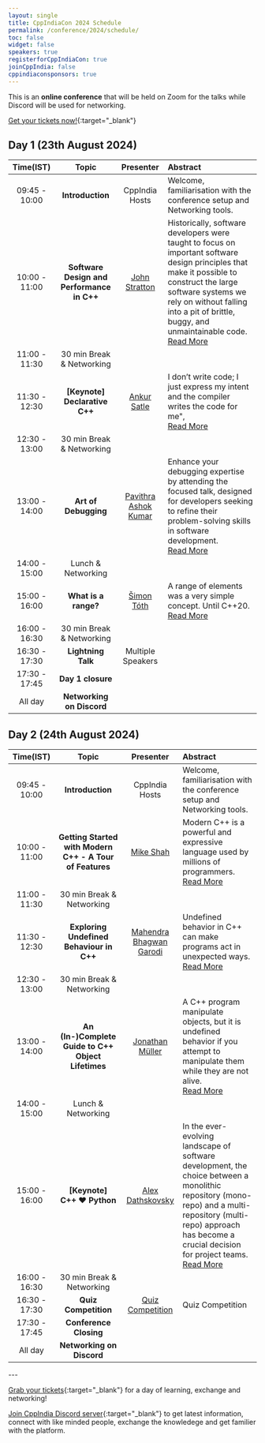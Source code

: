 ```yaml
---
layout: single
title: CppIndiaCon 2024 Schedule
permalink: /conference/2024/schedule/
toc: false
widget: false
speakers: true
registerforCppIndiaCon: true
joinCppIndia: false
cppindiaconsponsors: true
---
```

<!-- TODO: Change the time slots without 15 min breaks. If agreed add a seperate line for break -->
<!-- <a href="/conference/2022/invites/invite2022_inbal.ics" id="session-invite" style="display:none;">
    <img src="\assets\images\SessionPost\session_invite.png" alt="Add to Calendar" title="Add this talk to Calendar">
</a> -->

This is an **online conference** that will be held on Zoom for the talks while Discord will be used for networking.

[Get your tickets now!](https://konfhub.com/cppindiacon2024){:target="_blank"}

<h2> Day 1 (23th August 2024)</h2>

<table>
  <thead>
    <tr>
      <th style="text-align: center">Time(IST)</th>
      <th style="text-align: center">Topic</th>
      <th style="text-align: center">Presenter</th>
      <th style="text-align: left">Abstract</th>
    </tr>
  </thead>
  <tbody>
    <tr>
      <td style="text-align: center">09:45 - 10:00<br></td>
      <td style="text-align: center"><strong>Introduction</strong></td>
      <td style="text-align: center">CppIndia Hosts</td>
      <td style="text-align: left">Welcome, familiarisation with the conference setup and Networking tools.</td>
    </tr>
    <tr>
      <td style="text-align: center">10:00 - 11:00</td>
      <td style="text-align: center"><strong>Software Design and Performance in C++</strong></td>
      <td style="text-align: center"><a href="/conference/2024/speakers/john/">John Stratton</a></td>
      <td style="text-align: left">
      Historically, software developers were taught to focus on important software design principles that make it possible to construct the large software systems we rely on without falling into a pit of brittle, buggy, and unmaintainable code.<span id="hidden-first" style="display:none">--  In pursuit of these goals, and in the context of exponentially increasing compute capacity, performance was at most a secondary concern for most software projects. <br>
      Today, performance has become more and more the responsibility of the programmer in addition to the system provider. Some would say that this means compromising the good software design principles we normally rely on, but that should not be necessary. C++ itself is a language designed to make it possible to write both highly efficient and well-organized software, if the developer has an understanding of what the compiler and system will do with various language features and software implementation patterns. This presentation will cover high-level principles of both software design and software performance in C++, and explore case studies demonstrating how modern C++ language features can be used to combine and achieve both.
      </span>
      <a href="#read-more-first" id="read-more-first" style="display:block">Read More</a>
      <a href="#read-less-first" id="read-less-first" style="display:none">Read Less</a>
      </td>
    </tr>
    <tr>
      <td style="text-align: center">11:00 - 11:30</td>
      <td style="text-align: center">30 min Break &amp; Networking</td>
      <td style="text-align: center">&nbsp;</td>
      <td style="text-align: left">&nbsp;</td>
    </tr>
    <tr>
      <td style="text-align: center">11:30 - 12:30 </td>
      <td style="text-align: center"><strong>[Keynote] Declarative C++</strong></td>
      <td style="text-align: center"><a href="/conference/2024/speakers/ankur/">Ankur Satle</a></td>
      <td style="text-align: left">
      I don’t write code; I just express my intent and the compiler writes the code for me",<span id="hidden-second" style="display:none">I exclaimed while delivering a talk at a Company's Annual Event. And, I was very much talking about C++ code and not about a cloud deployment yaml or a makefile. We, as humans, know the best about the objective to be achieved or the problem to be solved. The compiler knows the best about the hardware and the best ways to achieve a desired outcome. It looks like a win-win approach that we specify the high-level outcome and the compiler (not an LLM! 😜) generates the best code to realise it. But, is it really possible to do this in C++? <br>
      In this talk, we explore how close to this we can get! I hope to inspire you to take the leap towards easy-to-use-correctly, highly maintainable and potentially bug-free implementations. BE WARNED: Once you see Declarative C++, THERE IS NO TURNING BACK! Your code will not be the same!!!</span>
      <a href="#read-more-second" id="read-more-second" style="display:block">Read More</a>
      <a href="#read-less-second" id="read-less-second" style="display:none">Read Less</a>
      </td>
    </tr>
    <tr>
      <td style="text-align: center">12:30 - 13:00</td>
      <td style="text-align: center">30 min Break &amp; Networking</td>
      <td style="text-align: center">&nbsp;</td>
      <td style="text-align: left">&nbsp;</td>
    </tr>
    <tr>
      <td style="text-align: center">13:00 - 14:00</td>
      <td style="text-align: center"><strong>Art of Debugging</strong></td>
      <td style="text-align: center"><a href="/conference/2024/speakers/pavithra/">Pavithra Ashok Kumar</a></td>
      <td style="text-align: left">
      Enhance your debugging expertise by attending the focused talk,
      designed for developers seeking to refine their problem-solving skills in software development.<span id="hidden-third" style="display:none">
      This presentation will guide you through effective strategies for diagnosing and resolving bugs, with a particular emphasis on navigating the complexities of legacy code. <br>
      You will gain insights into a systematic approach for identifying bugs,
      employing advanced techniques and tools for resolution, and implementing preventive measures to mitigate future errors.<br>Join me to elevate your debugging capabilities and foster a more efficient and reliable development process. The talk also outlines preventive measures to ease the debugging process for the future  
      </span>
      <a href="#read-more-third" id="read-more-third" style="display:block">Read More</a>
      <a href="#read-less-third" id="read-less-third" style="display:none">Read Less</a>
      </td>
    </tr>
    <tr>
      <td style="text-align: center">14:00 - 15:00 </td>
      <td style="text-align: center">Lunch &amp; Networking</td>
      <td style="text-align: center">&nbsp;</td>
      <td style="text-align: left">&nbsp;</td>
    </tr>
    <tr>
      <td style="text-align: center">15:00 - 16:00</td>
      <td style="text-align: center"><strong>What is a range?</strong></td>
      <td style="text-align: center"><a href="/conference/2024/speakers/simon/">Šimon Tóth</a></td>
      <td style="text-align: left">
      A range of elements was a very simple concept. Until C++20.<span id="hidden-fourth" style="display:none">
      C++20 codified the concept of a range, a view, a common range, a borrowed range, a sized range.
      After attending this talk, you will have a good understanding of the different types of ranges introduced in C++20, their limitations and implications on performance.
      </span>
      <a href="#read-more-fourth" id="read-more-fourth" style="display:block">Read More</a>
      <a href="#read-less-fourth" id="read-less-fourth" style="display:none">Read Less</a>
      </td>
    </tr>
    <tr>
      <td style="text-align: center">16:00 - 16:30 </td>
      <td style="text-align: center">30 min Break &amp; Networking</td>
      <td style="text-align: center">&nbsp;</td>
      <td style="text-align: left">&nbsp;</td>
    </tr>
    <tr>
      <td style="text-align: center">16:30 - 17:30</td>
      <td style="text-align: center"><strong>Lightning Talk</strong></td>
      <td style="text-align: center"> Multiple Speakers</td>
      <td style="text-align: left">
      </td>
    </tr>
    <tr>
      <td style="text-align: center">17:30 - 17:45 </td>
      <td style="text-align: center"><strong>Day 1 closure</strong></td>
      <td style="text-align: center">&nbsp;</td>
      <td style="text-align: left">&nbsp;</td>
    </tr>
    <tr>
      <td style="text-align: center">All day</td>
      <td style="text-align: center"><strong>Networking on Discord</strong></td>
      <td style="text-align: center">&nbsp;</td>
      <td style="text-align: left">&nbsp;</td>
    </tr>
  </tbody>
</table>

<!-- ============================================ -->
<h2> Day 2 (24th August 2024)</h2>

<table>
  <thead>
    <tr>
      <th style="text-align: center">Time(IST)</th>
      <th style="text-align: center">Topic</th>
      <th style="text-align: center">Presenter</th>
      <th style="text-align: left">Abstract</th>
    </tr>
  </thead>
  <tbody>
    <tr>
      <td style="text-align: center">09:45 - 10:00<br></td>
      <td style="text-align: center"><strong>Introduction</strong></td>
      <td style="text-align: center">CppIndia Hosts</td>
      <td style="text-align: left">Welcome, familiarisation with the conference setup and Networking tools.</td>
    </tr>
    <tr>
      <td style="text-align: center">10:00 - 11:00</td>
      <td style="text-align: center"><strong>Getting Started with Modern C++ - A Tour of Features</strong></td>
      <td style="text-align: center"><a href="/conference/2024/speakers/mike/">Mike Shah
      </a></td>
      <td style="text-align: left">
      Modern C++ is a powerful and expressive language used by millions of programmers. <span id="hidden-sixth" style="display:none">  
      The large C++ ecosystem of libraries and tooling allows C++ developers to build scalable and fast systems on multiple platforms utilizing techniques from multiple programming paradigms to conquer many domains in the software industry. That's the elevator pitch at the least -- so how does one get started in Modern C++ and utilize all these features of the language?
      In this talk, I take audience members on a step-by-step journey to understand the fundamental pieces of the C++ ecosystem focusing primarily on new features of the Modern C++ language. In this talk we will focus on new language features and the STL and pointing out key parts (array, span, smart_pointers, ranges, concepts, and thread) and how these features improve upon legacy C++ code. Audience members will leave this talk excited about using a modern version of the language, and what features and libraries can enhance their experience with C++ going forward.
      </span>
      <a href="#read-more-sixth" id="read-more-sixth" style="display:block">Read More</a>
      <a href="#read-less-sixth" id="read-less-sixth" style="display:none">Read Less</a>
      </td>
    </tr>
    <tr>
      <td style="text-align: center">11:00 - 11:30 </td>
      <td style="text-align: center">30 min Break &amp; Networking</td>
      <td style="text-align: center">&nbsp;</td>
      <td style="text-align: left">&nbsp;</td>
    </tr>
    <tr>
      <td style="text-align: center">11:30 - 12:30</td>
      <td style="text-align: center"><strong>Exploring Undefined Behaviour in C++</strong></td>
      <td style="text-align: center"><a href="/conference/2024/speakers/mahendra/">Mahendra Bhagwan Garodi</a></td>
      <td style="text-align: left">
      Undefined behavior in C++ can make programs act in unexpected ways. <span id="hidden-seventh" style="display:none">   In this talk, we'll explain what defined, undefined, implementation-defined, and unspecified behavior mean, with clear examples for each. We'll look at common situations that cause undefined behaviour and see how compilers use this to make programs run faster. We'll also talk about why the C++ standard allows undefined behavior and how this affects performance and complexity. Finally, we'll introduce tools that can help find and fix undefined behaviour, helping you write safer and more reliable code.  
      </span>
      <a href="#read-more-seventh" id="read-more-seventh" style="display:block">Read More</a>
      <a href="#read-less-seventh" id="read-less-seventh" style="display:none">Read Less</a>
      </td>
    </tr>
    <tr>
      <td style="text-align: center">12:30 - 13:00</td>
      <td style="text-align: center">30 min Break &amp; Networking</td>
      <td style="text-align: center">&nbsp;</td>
      <td style="text-align: left">&nbsp;</td>
    </tr>
    <tr>
      <td style="text-align: center">13:00 - 14:00 </td>
      <td style="text-align: center"><strong>An (In-)Complete Guide to C++ Object Lifetimes</strong></td>
      <td style="text-align: center"><a href="/conference/2024/speakers/jonathan/">Jonathan Müller</a></td>
      <td style="text-align: left">
      A C++ program manipulate objects, but it is undefined behavior if you attempt to manipulate them while they are not alive. <span id="hidden-eighth" style="display:none">So let's do a deep dive into object lifetime. When are objects created and when are they destroyed? How does temporary lifetime extension come into play and what changed there recently? What happens when you `std::malloc` memory and just pretend objects are there without creating anything? Or worse: You use `mmap()` to read shared memory. How do unions interact with constructors, strict aliasing, or the "common initial sequence"? What when you explicitly call the destructor and later re-use the same storage? What's the deal with `std::launder`, `std::bit_cast`, and `std::start_lifetime_as`? We'll answer all of those questions and much more. We'll do that by looking at the C++ standard, old and new proposals, and compiler optimizations.
      </span>
      <a href="#read-more-eighth" id="read-more-eighth" style="display:block">Read More</a>
      <a href="#read-less-eighth" id="read-less-eighth" style="display:none">Read Less</a>
      </td>
    </tr>
    <tr>
      <td style="text-align: center">14:00 - 15:00</td>
      <td style="text-align: center">Lunch &amp; Networking</td>
      <td style="text-align: center">&nbsp;</td>
      <td style="text-align: left">&nbsp;</td>
    </tr>
    <tr>
      <td style="text-align: center">15:00 - 16:00 </td>
      <td style="text-align: center"><strong>[Keynote]<br> C++ ♥ Python</strong></td>
      <td style="text-align: center"><a href="/conference/2024/speakers/alex/">Alex Dathskovsky</a></td>
      <td style="text-align: left">
      In the ever-evolving landscape of software development, the choice between a monolithic repository (mono-repo) and a multi-repository (multi-repo) approach has become a crucial decision for project teams. <span id="hidden-ninth" style="display:none">
        Join us in this insightful talk as we delve into the nuances of these two approaches, weighing their respective pros and cons. We will then embark on a journey through the implementation of a multi-repo strategy at speedata.io, exploring the challenges faced, the tools chosen, and the lessons learned.
      </span>
      <a href="#read-more-ninth" id="read-more-ninth" style="display:block">Read More</a>
      <a href="#read-less-ninth" id="read-less-ninth" style="display:none">Read Less</a>
      </td>
    </tr>
    <tr>
      <td style="text-align: center">16:00 - 16:30</td>
      <td style="text-align: center">30 min Break &amp; Networking</td>
      <td style="text-align: center">&nbsp;</td>
      <td style="text-align: left">&nbsp;</td>
    </tr>
    <tr>
      <td style="text-align: center">16:30 - 17:30</td>
      <td style="text-align: center"><strong>Quiz Competition</strong></td>
      <td style="text-align: center"><a href=" ">Quiz Competition </a></td>
      <td style="text-align: left">
      Quiz Competition
      </td>
    </tr>
    <tr>
      <td style="text-align: center">17:30 - 17:45</td>
      <td style="text-align: center"><strong>Conference Closing</strong></td>
      <td style="text-align: center">&nbsp;</td>
      <td style="text-align: left">&nbsp;</td>
    </tr>
    <tr>
      <td style="text-align: center">All day</td>
      <td style="text-align: center"><strong>Networking on Discord</strong></td>
      <td style="text-align: center">&nbsp;</td>
      <td style="text-align: left">&nbsp;</td>
    </tr>
  </tbody>
</table>
---

[Grab your tickets](https://konfhub.com/cppindiacon2024){:target="_blank"} for a day of learning, exchange and networking!

[Join CppIndia Discord server](https://discord.gg/Wz42tX5){:target="_blank"} to get latest information, connect with like minded people, exchange the knowledege and get familier with the platform.
<!-- Networking Tables will remain open on CppIndia **Discord server** for networking whole day. Please [join CppIndia discord channel](https://discord.gg/Wz42tX5){:target="_blank"}. -->

<script>
document.addEventListener('DOMContentLoaded', () => {
  document.getElementById('read-more-first').addEventListener('click', function() {
    read_more('hidden-first', 'read-more-first', 'read-less-first')
  });
  document.getElementById('read-less-first').addEventListener('click', function() {
    read_less('hidden-first', 'read-more-first', 'read-less-first')
  });

  document.getElementById('read-more-second').addEventListener('click', function() {
    read_more('hidden-second', 'read-more-second', 'read-less-second')
  });
  document.getElementById('read-less-second').addEventListener('click', function() {
    read_less('hidden-second', 'read-more-second', 'read-less-second')
  });

  document.getElementById('read-more-third').addEventListener('click', function() {
    read_more('hidden-third', 'read-more-third', 'read-less-third')
  });
  document.getElementById('read-less-third').addEventListener('click', function() {
    read_less('hidden-third', 'read-more-third', 'read-less-third')
  });

  document.getElementById('read-more-fourth').addEventListener('click', function() {
    read_more('hidden-fourth', 'read-more-fourth', 'read-less-fourth')
  });
  document.getElementById('read-less-fourth').addEventListener('click', function() {
    read_less('hidden-fourth', 'read-more-fourth', 'read-less-fourth')
  });

// ==========================
  document.getElementById('read-more-sixth').addEventListener('click', function() {
    read_more('hidden-sixth', 'read-more-sixth', 'read-less-sixth')
  });
  document.getElementById('read-less-sixth').addEventListener('click', function() {
    read_less('hidden-sixth', 'read-more-sixth', 'read-less-sixth')
  });

  document.getElementById('read-more-seventh').addEventListener('click', function() {
    read_more('hidden-seventh', 'read-more-seventh', 'read-less-seventh')
  });
  document.getElementById('read-less-seventh').addEventListener('click', function() {
    read_less('hidden-seventh', 'read-more-seventh', 'read-less-seventh')
  });

  document.getElementById('read-more-eighth').addEventListener('click', function() {
    read_more('hidden-eighth', 'read-more-eighth', 'read-less-eighth')
  });
  document.getElementById('read-less-eighth').addEventListener('click', function() {
    read_less('hidden-eighth', 'read-more-eighth', 'read-less-eighth')
  });

  document.getElementById('read-more-ninth').addEventListener('click', function() {
    read_more('hidden-ninth', 'read-more-ninth', 'read-less-ninth')
  });
  document.getElementById('read-less-fourth').addEventListener('click', function() {
    read_less('hidden-ninth', 'read-more-ninth', 'read-less-ninth')
  });
});
</script>
